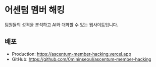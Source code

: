 # 어센텀 멤버 해킹

팀원들의 성격을 분석하고 AI와 대화할 수 있는 웹사이트입니다.

## 배포
- Production: https://ascentum-member-hacking.vercel.app
- GitHub: https://github.com/0mininseoul/ascentum-member-hacking
